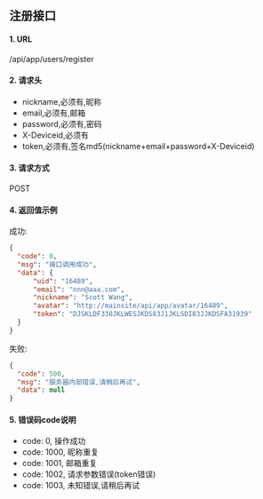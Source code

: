 ## 注册接口

#### 1. URL

/api/app/users/register

#### 2. 请求头

- nickname,必须有,昵称
- email,必须有,邮箱
- password,必须有,密码
- X-Deviceid,必须有
- token,必须有,签名md5(nickname+email+password+X-Deviceid)

#### 3. 请求方式

POST

#### 4. 返回值示例

成功:
```json
{
  "code": 0,
  "msg": "接口调用成功",
  "data": {
      "uid": "16489",
      "email": "nnn@aaa.com",
      "nickname": "Scott Wang",
      "avatar": "http://mainsite/api/app/avatar/16489",
      "token": "DJSKLDF338JKLWESJKDS83J1JKLSDI83JJKDSFA31939"
  }
}
```

失败:
```json
{
  "code": 500,
  "msg": "服务器内部错误,请稍后再试",
  "data": null
}
```

#### 5. 错误码code说明

- code: 0, 操作成功
- code: 1000, 昵称重复
- code: 1001, 邮箱重复
- code: 1002, 请求参数错误(token错误)
- code: 1003, 未知错误,请稍后再试
